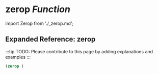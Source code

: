 # **zerop** *Function*

import Zerop from './_zerop.md';

<Zerop />

## Expanded Reference: zerop

:::tip
TODO: Please contribute to this page by adding explanations and examples
:::

```lisp
(zerop )
```
